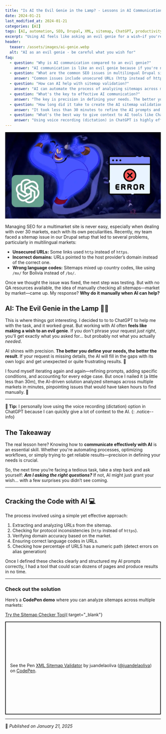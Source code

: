 ```yaml
---
title: "Is AI the Evil Genie in the Lamp? - Lessons in AI Communication"
date: 2024-01-21
last_modified_at: 2024-01-21
categories: [AI]
tags: [AI, automation, SEO, Drupal, XML, sitemap, ChatGPT, productivity, web development]
excerpt: "Using AI feels like asking an evil genie for a wish—if you're not precise, you might not get what you actually need. Learn how to communicate effectively with AI for better results."
header: 
  teaser: /assets/images/ai-genie.webp
  alt: "AI as an evil genie - be careful what you wish for"
faq:
  - question: "Why is AI communication compared to an evil genie?"
    answer: "AI communication is like an evil genie because if you're not precise in your requests, you might get exactly what you asked for but not what you actually needed. The AI fills in gaps with its own logic, leading to unexpected results."
  - question: "What are the common SEO issues in multilingual Drupal sites?"
    answer: "Common issues include unsecured URLs (http instead of https), incorrect domains pointing to host providers, wrong language codes (like using /mx/ for Bolivia instead of /bo/), and inconsistent URL structures across markets."
  - question: "How can AI help with sitemap validation?"
    answer: "AI can automate the process of analyzing sitemaps across multiple markets by checking for protocol inconsistencies, verifying domain accuracy, ensuring correct language codes, and detecting errors in alias generation - tasks that would take hours manually."
  - question: "What's the key to effective AI communication?"
    answer: "The key is precision in defining your needs. The better you define your requirements, the better the result. Always be specific, add conditions, and account for edge cases to avoid AI filling gaps with its own logic."
  - question: "How long did it take to create the AI sitemap validation solution?"
    answer: "It took less than 30 minutes to refine the AI prompts and create a solution that could analyze sitemaps across multiple markets in minutes, compared to hours of manual work."
  - question: "What's the best way to give context to AI tools like ChatGPT?"
    answer: "Using voice recording (dictation) in ChatGPT is highly effective because it allows you to quickly provide a lot of context to the AI, making your requests more natural and comprehensive."
---
```

![AI Evil Genie](/assets/images/ai-genie.webp)

Managing SEO for a multimarket site is never easy, especially when dealing with over 30 markets, each with its own peculiarities. Recently, my team faced a sitemap issue in our Drupal setup that led to several problems, particularly in multilingual markets:

- **Unsecured URLs:** Some links used `http` instead of `https`.  
- **Incorrect domains:** URLs pointed to the host provider’s domain instead of the correct one.  
- **Wrong language codes:** Sitemaps mixed up country codes, like using `/mx/` for Bolivia instead of `/bo/`.

Once we thought the issue was fixed, the next step was testing. But with no QA resources available, the idea of manually checking all sitemaps—market by market—came up. My response? **Why do it manually when AI can help?**

## AI: The Evil Genie in the Lamp  🧞‍♂️

This is where things got interesting. I decided to to to ChatGPT to help me with the task, and it worked great. But working with AI often **feels like making a wish to an evil genie**. If you don't phrase your request *just right*, you'll get exactly what you asked for... but probably not what you actually *needed*.

AI shines with precision. **The better you define your needs, the better the result**. If your request is missing details, the AI will fill in the gaps with its own logic and get unexpected or quite frustrating results. 🤯  

I found myself iterating again and again—refining prompts, adding specific conditions, and accounting for every edge case. But once I nailed it (a little less than 30m), the AI-driven solution analyzed sitemaps across multiple markets in minutes, pinpointing issues that would have taken hours to find manually. 🚀

---
**📝 Tip:** I personally love using the voice recording (dictation) option in ChatGPT because I can quickly give a lot of context to the AI.
{: .notice--info}


## The Takeaway  

The real lesson here? Knowing how to **communicate effectively with AI** is an essential skill. Whether you're automating processes, optimizing workflows, or simply trying to get reliable results—precision in defining your needs is crucial.  

So, the next time you’re facing a tedious task, take a step back and ask yourself: ***Am I asking the right questions?*** If not, AI might just grant your wish... with a few surprises you didn’t see coming.  

---
## Cracking the Code with AI 💻

The process involved using a simple yet effective approach:  
1. Extracting and analyzing URLs from the sitemap.  
2. Checking for protocol inconsistencies (`http` instead of `https`).  
3. Verifying domain accuracy based on the market.  
4. Ensuring correct language codes in URLs.  
5. Checking how percentaje of URLS has a numeric path (detect errors on alias generation)

Once I defined these checks clearly and structured my AI prompts correctly, I had a tool that could scan dozens of pages and produce results in no time. 

---

### Check out the solution  
Here’s a **CodePen demo** where you can analyze sitemaps across multiple markets:  

[Try the Sitemap Checker Tool](https://codepen.io/your-demo-link){:target="_blank"}

<p class="codepen" data-height="300" data-default-tab="html,result" data-slug-hash="jENpONq" data-pen-title="XML Sitemap Validator" data-user="juandelaoliva" style="height: 300px; box-sizing: border-box; display: flex; align-items: center; justify-content: center; border: 2px solid; margin: 1em 0; padding: 1em;">
  <span>See the Pen <a href="https://codepen.io/juandelaoliva/pen/jENpONq">
  XML Sitemap Validator</a> by juandelaoliva (<a href="https://codepen.io/juandelaoliva">@juandelaoliva</a>)
  on <a href="https://codepen.io">CodePen</a>.</span>
</p>
<script async src="https://public.codepenassets.com/embed/index.js"></script>

---




📅 *Published on January 21, 2025*

